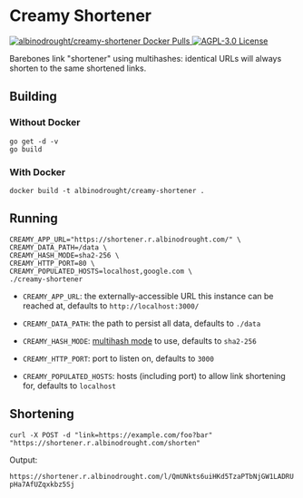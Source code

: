 # Creamy Shortener

<a href="https://hub.docker.com/r/albinodrought/creamy-shortener">
  <img alt="albinodrought/creamy-shortener Docker Pulls" src="https://img.shields.io/docker/pulls/albinodrought/creamy-shortener">
</a>
<a href="https://github.com/AlbinoDrought/creamy-shortener/blob/master/LICENSE">
  <img alt="AGPL-3.0 License" src="https://img.shields.io/github/license/AlbinoDrought/creamy-shortener">
</a>

Barebones link "shortener" using multihashes: identical URLs will always shorten to the same shortened links.

## Building

### Without Docker

```
go get -d -v
go build
```

### With Docker

`docker build -t albinodrought/creamy-shortener .`

## Running

```
CREAMY_APP_URL="https://shortener.r.albinodrought.com/" \
CREAMY_DATA_PATH=/data \
CREAMY_HASH_MODE=sha2-256 \
CREAMY_HTTP_PORT=80 \
CREAMY_POPULATED_HOSTS=localhost,google.com \
./creamy-shortener
```

- `CREAMY_APP_URL`: the externally-accessible URL this instance can be reached at, defaults to `http://localhost:3000/`

- `CREAMY_DATA_PATH`: the path to persist all data, defaults to `./data`

- `CREAMY_HASH_MODE`: [multihash mode](https://github.com/multiformats/multicodec/blob/8dd1bfb9a953da79c3ec5962a2a3dcb94e0cc376/table.csv) to use, defaults to `sha2-256`

- `CREAMY_HTTP_PORT`: port to listen on, defaults to `3000`

- `CREAMY_POPULATED_HOSTS`: hosts (including port) to allow link shortening for, defaults to `localhost`

## Shortening

```
curl -X POST -d "link=https://example.com/foo?bar" "https://shortener.r.albinodrought.com/shorten"
```

Output:

`https://shortener.r.albinodrought.com/l/QmUNkts6uiHKd5TzaPTbNjGW1LADRUpHa7AfUZqxkbz5Sj`
